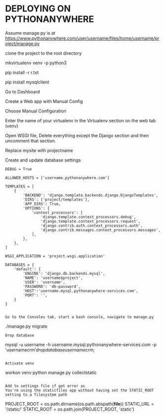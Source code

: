 # DEPLOYING ON PYTHONANYWHERE
	
Assume manage.py is at https://www.pythonanywhere.com/user/username/files/home/username/project/manage.py

clone the project to the root directory

mkvirtualenv venv -p python3

pip install -r r.txt

pip install mysqlclient

Go to Dashboard

Create a Web app with Manual Config

Choose Manual Configuration

Enter the name of your virtualenv in the Virtualenv section on the web tab (venv)

Open WSGI file, Delete everything except the Django section and then uncomment that section.

Replace mysite with projectname

Create and update database settings
    

	DEBUG = True

	ALLOWED_HOSTS = ['username.pythonanywhere.com']

	TEMPLATES = [
        {
            'BACKEND': 'django.template.backends.django.DjangoTemplates',
            'DIRS': ['project/templates'],
            'APP_DIRS': True,
            'OPTIONS': {
                'context_processors': [
                    'django.template.context_processors.debug',
                    'django.template.context_processors.request',
                    'django.contrib.auth.context_processors.auth',
                    'django.contrib.messages.context_processors.messages',
                ],
            },
        },
    ]

    WSGI_APPLICATION = 'project.wsgi.application'

    DATABASES = {
        'default': {
            'ENGINE': 'django.db.backends.mysql',
            'NAME': 'username$project',
            'USER': 'username',
            'PASSWORD': 'db-password',
            'HOST':'username.mysql.pythonanywhere-services.com',
            'PORT': '',
        }
    }


```

Go to the Consoles tab, start a bash console, navigate to manage.py

```
   ./manage.py migrate

``` 
Drop database

```
mysql -u username -h username.mysql.pythonanywhere-services.com -p 'username$crm'
drop database username$crm;
```

Activate venv
```
workon venv
python manage.py collectstatic
```

Add to settings file if got error as
You're using the staticfiles app without having set the STATIC_ROOT setting to a filesystem path
```
PROJECT_ROOT = os.path.dirname(os.path.abspath(__file__))
STATIC_URL = '/static/'
STATIC_ROOT = os.path.join(PROJECT_ROOT, 'static')

```
